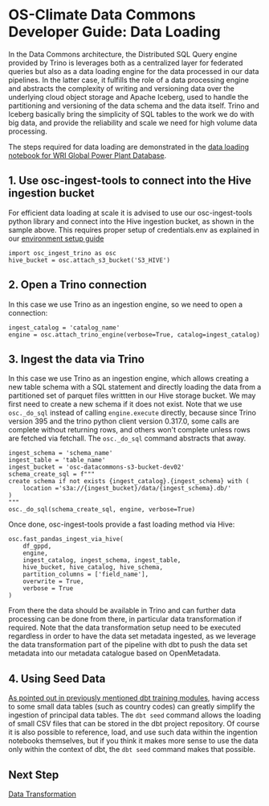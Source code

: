 # OS-Climate Data Commons Developer Guide: Data Loading

In the Data Commons architecture, the Distributed SQL Query engine provided by Trino is leverages both as a centralized layer for federated queries but also as a data loading engine for the data processed in our data pipelines. In the latter case, it fulfills the role of a data processing engine and abstracts the complexity of writing and versioning data over the underlying cloud object storage and Apache Iceberg, used to handle the partitioning and versioning of the data schema and the data itself. Trino and Iceberg basically bring the simplicity of SQL tables to the work we do with big data, and provide the reliability and scale we need for high volume data processing.

The steps required for data loading are demonstrated in the [data loading notebook for WRI Global Power Plant Database][1]. 

## 1. Use osc-ingest-tools to connect into the Hive ingestion bucket

For efficient data loading at scale it is advised to use our osc-ingest-tools python library and connect into the Hive ingestion bucket, as shown in the sample above. This requires proper setup of credentials.env as explained in our [environment setup guide](./setup-initial-environment.md)

```
import osc_ingest_trino as osc
hive_bucket = osc.attach_s3_bucket('S3_HIVE')
```

## 2. Open a Trino connection

In this case we use Trino as an ingestion engine, so we need to open a connection:

```
ingest_catalog = 'catalog_name'
engine = osc.attach_trino_engine(verbose=True, catalog=ingest_catalog)
```

## 3. Ingest the data via Trino

In this case we use Trino as an ingestion engine, which allows creating a new table schema with a SQL statement and directly loading the data from a partitioned set of parquet files writtten in our Hive storage bucket. We may first need to create a new schema if it does not exist. Note that we use `osc._do_sql` instead of calling `engine.execute` directly, because since Trino version 395 and the trino python client version 0.317.0, some calls are complete without returning rows, and others won't complete unless rows are fetched via fetchall.  The `osc._do_sql` command abstracts that away.

```
ingest_schema = 'schema_name'
ingest_table = 'table_name'
ingest_bucket = 'osc-datacommons-s3-bucket-dev02'
schema_create_sql = f"""
create schema if not exists {ingest_catalog}.{ingest_schema} with (
    location ='s3a://{ingest_bucket}/data/{ingest_schema}.db/'
)
"""
osc._do_sql(schema_create_sql, engine, verbose=True)
```

Once done, osc-ingest-tools provide a fast loading method via Hive:

```
osc.fast_pandas_ingest_via_hive(
    df_gppd,
    engine,
    ingest_catalog, ingest_schema, ingest_table,
    hive_bucket, hive_catalog, hive_schema,
    partition_columns = ['field_name'],
    overwrite = True,
    verbose = True
)
```
From there the data should be available in Trino and can further data processing can be done from there, in particular data transformation if required. Note that the data transformation setup need to be executed regardless in order to have the data set metadata ingested, as we leverage the data transformation part of the pipeline with dbt to push the data set metadata into our metadata catalogue based on OpenMetadata.

## 4. Using Seed Data

[As pointed out in previously mentioned dbt training modules](https://timeflow.academy/dbt/labs/dbt-seed-data-lab), having access to some small data tables (such as country codes) can greatly simplify the ingestion of principal data tables.  The `dbt seed` command allows the loading of small CSV files that can be stored in the dbt project repository.  Of course it is also possible to reference, load, and use such data within the ingention notebooks themselves, but if you think it makes more sense to use the data only within the context of dbt, the `dbt seed` command makes that possible.


## Next Step

[Data Transformation](./data-transformation.md)

[1]: https://github.com/os-climate/wri-gppd-ingestion-pipeline/blob/master/notebooks/wri-gppd-02-loading.ipynb
